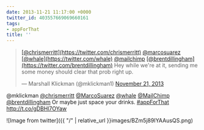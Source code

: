 ```yaml
---
date: 2013-11-21 11:17:00 +0000
twitter_id: 403557669069660161
tags:
- appForThat
title: ''
---
```


<blockquote class="twitter-tweet"><p lang="en" dir="ltr"><a href="https://twitter.com/chrismerritt?ref_src=twsrc%5Etfw">[@chrismerritt](https://twitter.com/chrismerritt)</a> <a href="https://twitter.com/MarcoSuarez?ref_src=twsrc%5Etfw">@marcosuarez</a> <a href="https://twitter.com/whale?ref_src=twsrc%5Etfw">[@whale](https://twitter.com/whale)</a> <a href="https://twitter.com/MailChimp?ref_src=twsrc%5Etfw">@mailchimp</a> <a href="https://twitter.com/brentdillingham?ref_src=twsrc%5Etfw">[@brentdillingham](https://twitter.com/brentdillingham)</a> Hey while we&#39;re at it, sending me some money should clear that prob right up.</p>&mdash; Marshall Klickman (@mklickman1) <a href="https://twitter.com/mklickman1/status/403556881580687360?ref_src=twsrc%5Etfw">November 21, 2013</a></blockquote>
<script async src="https://platform.twitter.com/widgets.js" charset="utf-8"></script>

@mklickman [@chrismerritt](https://twitter.com/chrismerritt) [@MarcoSuarez](https://twitter.com/MarcoSuarez) [@whale](https://twitter.com/whale) [@MailChimp](https://twitter.com/MailChimp) [@brentdillingham](https://twitter.com/brentdillingham) Or maybe just space your drinks. [#appForThat](https://twitter.com/hashtag/appForThat) http://t.co/gDBHl7OYaw

![Image from twitter]({{ "/" | relative_url  }}images/BZm5j89IYAAusQS.png)
